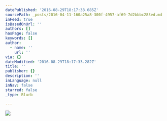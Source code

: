 ```yaml
---
datePublished: '2016-08-29T18:17:33.685Z'
sourcePath: _posts/2016-04-11-160a25a8-300f-4957-af69-7d2bbbc283ed.md
inFeed: true
isBasedOnUrl: ''
authors: []
hasPage: false
keywords: []
author:
  - name: ''
    url: ''
via: {}
dateModified: '2016-08-29T18:17:33.282Z'
title: ''
publisher: {}
description: ''
inLanguage: null
inNav: false
starred: false
_type: Blurb

---
```

![](https://the-grid-user-content.s3-us-west-2.amazonaws.com/57a710fa-ed66-41e2-992d-a79243f30634.jpg)